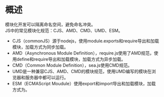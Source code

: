# 概述
模块化开发可以隔离命名空间，避免命名冲突。  
JS中的常见模块化规范：CJS、AMD、CMD、UMD、ESM。
* CJS（commonJS）源于nodejs，使用module.exports和require导出和加载模块，加载方式为同步加载。
* AMD（Asynchronous Module Definition），require.js使用了AMD规范，使用define和require导出和加载模块，加载方式为异步加载。
* CMD（Common Module Definition），sea.js使用CMD规范。
* UMD是一种兼容CJS、AMD、CMD的模块规范，使用UMD编写的模块在浏览器和服务器中都可以运行。
* ESM（ECMAScript Moudule）使用export和import导出和加载模块，加载方式为。